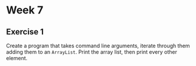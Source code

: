 # Week 7

## Exercise 1
Create a program that takes command line arguments, iterate through them adding them to an `ArrayList`.  Print the array list, then print every other element.
